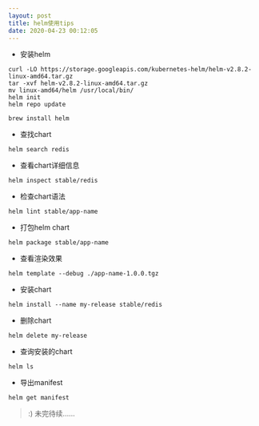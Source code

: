 ```yaml
---
layout: post
title: helm使用tips
date: 2020-04-23 00:12:05
---
```


- 安装helm

```
curl -LO https://storage.googleapis.com/kubernetes-helm/helm-v2.8.2-linux-amd64.tar.gz
tar -xvf helm-v2.8.2-linux-amd64.tar.gz
mv linux-amd64/helm /usr/local/bin/
helm init
helm repo update

brew install helm
```

- 查找chart

```
helm search redis
```

- 查看chart详细信息

```
helm inspect stable/redis
```

- 检查chart语法

```
helm lint stable/app-name
```

- 打包helm chart

```
helm package stable/app-name
```

- 查看渲染效果

```
helm template --debug ./app-name-1.0.0.tgz
```

- 安装chart

```
helm install --name my-release stable/redis
```

- 删除chart

```
helm delete my-release
```

- 查询安装的chart

```
helm ls
```

- 导出manifest

```
helm get manifest
```

> :) 未完待续......
